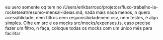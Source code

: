 eu uero somente oq tem no /Users/erikbarroso/projetos/fluxo-trabalho-ia-rocketseat/resumo-mensal-ideias.md, nada mais nada menos, n quero acessiblidade, nem filtros nem responsibidadenem csv, nem testes, é algo simples. Olhe em src e os mocks src/mocks/expenses.ts, caso precise fazer um filtro, n faça, coloque todas os mocks com um único mês para facilitar
